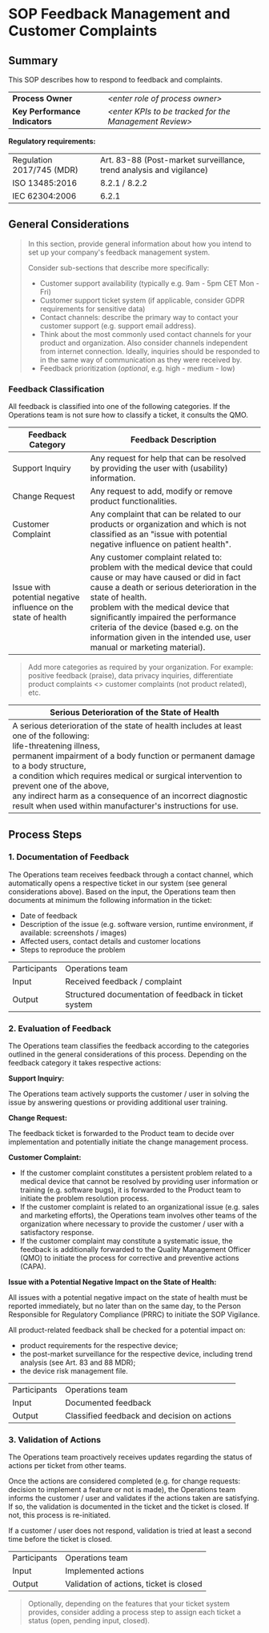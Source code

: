 # SOP Feedback Management and Customer Complaints

## Summary

This SOP describes how to respond to feedback and complaints.

|                                |                                                          |
|--------------------------------|----------------------------------------------------------|
| **Process Owner**              | *\<enter role of process owner\>*                        |
| **Key Performance Indicators** | *\<enter KPIs to be tracked for the Management Review\>* |


**Regulatory requirements:**

|                           |                                                                     |
|---------------------------|---------------------------------------------------------------------|
| Regulation 2017/745 (MDR) | Art. 83-88 (Post-market surveillance, trend analysis and vigilance) |
| ISO 13485:2016            | 8.2.1 / 8.2.2                                                       |
| IEC 62304:2006            | 6.2.1                                                               |

## General Considerations

> In this section, provide general information about how you intend to set up your company's feedback
> management system.
>
> Consider sub-sections that describe more specifically:
>
> * Customer support availability (typically e.g. 9am - 5pm CET Mon - Fri)
> * Customer support ticket system (if applicable, consider GDPR requirements for sensitive data)
> * Contact channels: describe the primary way to contact your customer support (e.g. support email address).
> * Think about the most commonly used contact channels for your product and organization. Also consider
>   channels independent from internet connection. Ideally, inquiries should be responded to in the same way of
>   communication as they were received by.
> * Feedback prioritization (*optional*, e.g. high - medium - low)

### Feedback Classification

All feedback is classified into one of the following categories. If the Operations team is not sure how to
classify a ticket, it consults the QMO.

| Feedback Category                                              | Feedback Description                                                                                                                                                                                                                                                                                                                                                                                               |
|----------------------------------------------------------------|--------------------------------------------------------------------------------------------------------------------------------------------------------------------------------------------------------------------------------------------------------------------------------------------------------------------------------------------------------------------------------------------------------------------|
| Support Inquiry                                                | Any request for help that can be resolved by providing the user with (usability) information.                                                                                                                                                                                                                                                                                                                      |
| Change Request                                                 | Any request to add, modify or remove product functionalities.                                                                                                                                                                                                                                                                                                                                                      |
| Customer Complaint                                             | Any complaint that can be related to our products or organization and which is not classified as an "issue with potential negative influence on patient health".                                                                                                                                                                                                                                                   |
| Issue with potential negative influence on the state of health | Any customer complaint related to:<br>problem with the medical device that could cause or may have caused or did in fact cause a death or serious deterioration in the state of health.<br>problem with the medical device that significantly impaired the performance criteria of the device (based e.g. on the information given in the intended use, user manual or marketing material). |

> Add more categories as required by your organization. For example: positive feedback (praise), data privacy inquiries, differentiate product complaints <> customer complaints (not product related), etc.

| Serious Deterioration of the State of Health                                                                                                                                                                                                                                                                                                                                                                                      |
|-----------------------------------------------------------------------------------------------------------------------------------------------------------------------------------------------------------------------------------------------------------------------------------------------------------------------------------------------------------------------------------------------------------------------------------|
| A serious deterioration of the state of health includes at least one of the following:<br>life-threatening illness,<br>permanent impairment of a body function or permanent damage to a body structure,<br>a condition which requires medical or surgical intervention to prevent one of the above,<br>any indirect harm as a consequence of an incorrect diagnostic result when used within manufacturer's instructions for use. |

## Process Steps

### 1. Documentation of Feedback

The Operations team receives feedback through a contact channel, which automatically opens a respective ticket
in our system (see general considerations above). Based on the input, the Operations team then documents at
minimum the following information in the ticket:

* Date of feedback
* Description of the issue (e.g. software version, runtime environment, if available: screenshots / images)
* Affected users, contact details and customer locations
* Steps to reproduce the problem

|              |                                                       |
|--------------|-------------------------------------------------------|
| Participants | Operations team                                       |
| Input        | Received feedback / complaint                         |
| Output       | Structured documentation of feedback in ticket system |


### 2. Evaluation of Feedback

The Operations team classifies the feedback according to the categories outlined in the general considerations
of this process.  Depending on the feedback category it takes respective actions:

**Support Inquiry:**

The Operations team actively supports the customer / user in solving the issue by answering questions or
providing additional user training.

**Change Request:**

The feedback ticket is forwarded to the Product team to decide over implementation and potentially initiate the change management process.

**Customer Complaint:**

* If the customer complaint constitutes a persistent problem related to a medical device that cannot be
  resolved by providing user information or training (e.g. software bugs), it is forwarded to the Product team
  to initiate the problem resolution process.
* If the customer complaint is related to an organizational issue (e.g. sales and marketing efforts), the
  Operations team involves other teams of the organization where necessary to provide the customer / user with
  a satisfactory response.
* If the customer complaint may constitute a systematic issue, the feedback is additionally forwarded to the
  Quality Management Officer (QMO) to initiate the process for corrective and preventive actions (CAPA).

**Issue with a Potential Negative Impact on the State of Health:**

All issues with a potential negative impact on the state of health must be reported immediately, but no later
than on the same day, to the Person Responsible for Regulatory Compliance (PRRC) to initiate the SOP Vigilance.

All product-related feedback shall be checked for a potential impact on:

* product requirements for the respective device;
* the post-market surveillance for the respective device, including trend analysis (see Art. 83 and 88 MDR);
* the device risk management file.

|              |                                             |
|--------------|---------------------------------------------|
| Participants | Operations team                             |
| Input        | Documented feedback                         |
| Output       | Classified feedback and decision on actions |

### 3. Validation of Actions

The Operations team proactively receives updates regarding the status of actions per ticket from other teams.

Once the actions are considered completed (e.g. for change requests: decision to implement a feature or not is
made), the Operations team informs the customer / user and validates if the actions taken are satisfying. If
so, the validation is documented in the ticket and the ticket is closed. If not, this process is re-initiated.

If a customer / user does not respond, validation is tried at least a second time before the ticket is closed.

|              |                                         |
|--------------|-----------------------------------------|
| Participants | Operations team                         |
| Input        | Implemented actions                     |
| Output       | Validation of actions, ticket is closed |

> Optionally, depending on the features that your ticket system provides, consider adding a process step to
> assign each ticket a status (open, pending input, closed).
